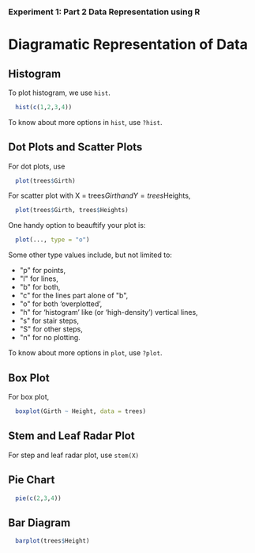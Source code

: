 ### Experiment 1: Part 2 Data Representation using R ###
# Diagramatic Representation of Data #
## Histogram ##
To plot histogram, we use ```hist```. 
```R
  hist(c(1,2,3,4))
  ```
 
To know about more options in ```hist```, use ```?hist```.

<!--- ### Ogive Curves ### --->
## Dot Plots and Scatter Plots ##
For dot plots, use
```R
  plot(trees$Girth)
  ```
For scatter plot with X = trees$Girth and Y = trees$Heights,
```R
  plot(trees$Girth, trees$Heights)
  ```

One handy option to beauftify your plot is:
```R
  plot(..., type = "o")
  ```
Some other type values include, but not limited to:
*	"p" for points,
*	"l" for lines,
*	"b" for both,
*	"c" for the lines part alone of "b",
*	"o" for both ‘overplotted’,
*	"h" for ‘histogram’ like (or ‘high-density’) vertical lines,
*	"s" for stair steps,
*	"S" for other steps, 
*	"n" for no plotting.

To know about more options in ```plot```, use ```?plot```.

## Box Plot ##
For box plot,
```R
  boxplot(Girth ~ Height, data = trees)
  ```
  
## Stem and Leaf Radar Plot ##
For step and leaf radar plot, use ```stem(X)```

<!---### Ternary Plot ###--->
## Pie Chart ##
```R
  pie(c(2,3,4))
  ```
## Bar Diagram ##
```R
  barplot(trees$Height)
  ```

